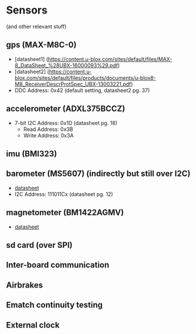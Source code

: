 # Sensors

(and other relevant stuff)

## gps (MAX-M8C-0)
- [datasheet1] (https://content.u-blox.com/sites/default/files/MAX-8_DataSheet_%28UBX-16000093%29.pdf)
- [datasheet2] (https://content.u-blox.com/sites/default/files/products/documents/u-blox8-M8_ReceiverDescrProtSpec_UBX-13003221.pdf)
- DDC Address: 0x42 (default setting, datasheet2 pg. 37)

## accelerometer (ADXL375BCCZ)
- 7-bit I2C Address: 0x1D (datasheet pg. 18)
  - Read Address: 0x3B
  - Write Address: 0x3A

## imu (BMI323)

## barometer (MS5607) (indirectly but still over I2C)
- [datasheet](https://www.te.com/commerce/DocumentDelivery/DDEController?Action=showdoc&DocId=Data+Sheet%7FMS5607-02BA03%7FB4%7Fpdf%7FEnglish%7FENG_DS_MS5607-02BA03_B4.pdf%7FMS560702BA03-50)
- I2C Address: 111011Cx (datasheet pg. 12) 

## magnetometer (BM1422AGMV)
- [datasheet](https://fscdn.rohm.com/en/products/databook/datasheet/ic/sensor/geomagnetic/bm1422agmv-e.pdf)

## sd card (over SPI)

## Inter-board communication

## Airbrakes

## Ematch continuity testing

## External clock